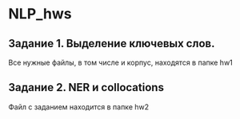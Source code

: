# NLP_hws

## Задание 1. Выделение ключевых слов. 
Все нужные файлы, в том числе и корпус, находятся в папке hw1

## Задание 2. NER и collocations
Файл с заданием находится в папке hw2

